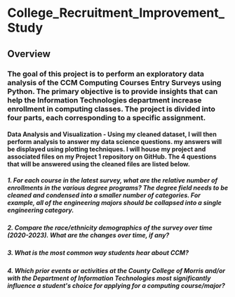 # College_Recruitment_Improvement_Study

## Overview

### The goal of this project is to perform an exploratory data analysis of the CCM Computing Courses Entry Surveys using Python. The primary objective is to provide insights that can help the Information Technologies department increase enrollment in computing classes. The project is divided into four parts, each corresponding to a specific assignment.

#### Data Analysis and Visualization - Using my cleaned dataset, I will then perform analysis to answer my data science questions.  my answers will be displayed using plotting techniques.  I will house my project and associated files on my Project 1 repository on GitHub. The 4 questions that will be answered using the cleaned files are listed below.

##### 1. For each course in the latest survey,  what are the relative number of enrollments in the various degree programs? The degree field needs to be cleaned and condensed into a smaller number of categories. For example, all of the engineering majors should be collapsed into a single engineering category.

##### 2. Compare the race/ethnicity demographics of the survey over time (2020-2023).  What are the changes over time, if any?

##### 3. What is the most common way students hear about CCM?

##### 4. Which prior events or activities at the County College of Morris and/or with the Department of Information Technologies most significantly influence a student's choice for applying for a computing course/major?
